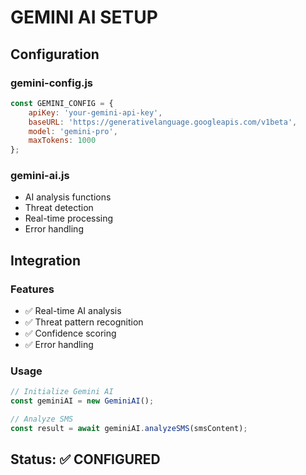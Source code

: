 # GEMINI AI SETUP

## Configuration

### gemini-config.js
```javascript
const GEMINI_CONFIG = {
    apiKey: 'your-gemini-api-key',
    baseURL: 'https://generativelanguage.googleapis.com/v1beta',
    model: 'gemini-pro',
    maxTokens: 1000
};
```

### gemini-ai.js
- AI analysis functions
- Threat detection
- Real-time processing
- Error handling

## Integration

### Features
- ✅ Real-time AI analysis
- ✅ Threat pattern recognition
- ✅ Confidence scoring
- ✅ Error handling

### Usage
```javascript
// Initialize Gemini AI
const geminiAI = new GeminiAI();

// Analyze SMS
const result = await geminiAI.analyzeSMS(smsContent);
```

## Status: ✅ CONFIGURED 